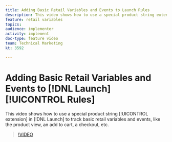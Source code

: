 ```yaml
---
title: Adding Basic Retail Variables and Events to Launch Rules
description: This video shows how to use a special product string extension in Launch to track basic retail variables and events, like the product view, an add to cart, a checkout, etc.
feature: retail variables
topics: 
audience: implementer
activity: implement
doc-type: feature video
team: Technical Marketing
kt: 3592

---
```


# Adding Basic Retail Variables and Events to [!DNL Launch] [!UICONTROL Rules]

This video shows how to use a special product string [!UICONTROL extension] in [!DNL Launch] to track basic retail variables and events, like the product view, an add to cart, a checkout, etc.

>[!VIDEO](https://video.tv.adobe.com/v/28763/?quality=12)
